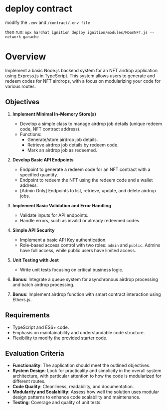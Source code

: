 # deploy contract
modify the `.env` and `/contract/.env file`

then run:
`npx hardhat ignition deploy ignition/modules/MoonNFT.js --network ganache`


# Overview

Implement a basic Node.js backend system for an NFT airdrop application using Express.js in TypeScript. This system allows users to generate and redeem codes for NFT airdrops, with a focus on modularizing your code for various routes.

## Objectives

1. **Implement Minimal In-Memory Store(s)**

   - Develop a simple class to manage airdrop job details (unique redeem code, NFT contract address).
   - Functions:
     - Generate/store airdrop job details.
     - Retrieve airdrop job details by redeem code.
     - Mark an airdrop job as redeemed.

2. **Develop Basic API Endpoints**

   - Endpoint to generate a redeem code for an NFT contract with a specified quantity.
   - Endpoint to redeem the NFT using the redeem code and a wallet address.
   - [Admin Only] Endpoints to list, retrieve, update, and delete airdrop jobs.

3. **Implement Basic Validation and Error Handling**

   - Validate inputs for API endpoints.
   - Handle errors, such as invalid or already redeemed codes.

4. **Simple API Security**

   - Implement a basic API Key authentication.
   - Role-based access control with two roles: `admin` and `public`. Admins have full access, while public users have limited access.

5. **Unit Testing with Jest**

   - Write unit tests focusing on critical business logic.

6. **Bonus**: Integrate a queue system for asynchronous airdrop processing and batch airdrop processing.
7. **Bonus**: Implement airdrop function with smart contract interaction using Ethers.js.

## Requirements

- TypeScript and ES6+ code.
- Emphasis on maintainability and understandable code structure.
- Flexibility to modify the provided starter code.

## Evaluation Criteria

- **Functionality**: The application should meet the outlined objectives.
- **System Design**: Look for practicality and simplicity in the overall system architecture, with particular attention to how the code is modularized for different routes.
- **Code Quality**: Cleanliness, readability, and documentation.
- **Modularity and Scalability**: Assess how well the solution uses modular design patterns to enhance code scalability and maintenance.
- **Testing**: Coverage and quality of unit tests.

